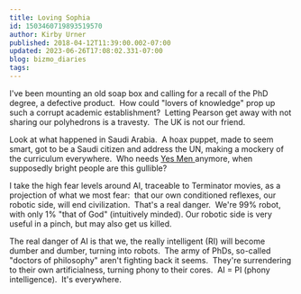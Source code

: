 ```yaml
---
title: Loving Sophia
id: 1503460719893519570
author: Kirby Urner
published: 2018-04-12T11:39:00.002-07:00
updated: 2023-06-26T17:08:02.331-07:00
blog: bizmo_diaries
tags: 
---
```


I've been mounting an old soap box and calling for a recall of the PhD degree, a defective product.  How could "lovers of knowledge" prop up such a corrupt academic establishment?  Letting Pearson get away with not sharing our polyhedrons is a travesty.  The UK is not our friend.

Look at what happened in Saudi Arabia.  A hoax puppet, made to seem smart, got to be a Saudi citizen and address the UN, making a mockery of the curriculum everywhere.  Who needs [Yes Men ](https://controlroom.blogspot.com/2012/02/yes-men-fix-world-movie-review.html)anymore, when supposedly bright people are this gullible?

I take the high fear levels around AI, traceable to Terminator movies, as a projection of what we most fear:  that our own conditioned reflexes, our robotic side, will end civilization.  That's a real danger.  We're 99% robot, with only 1% "that of God" (intuitively minded). Our robotic side is very useful in a pinch, but may also get us killed.

The real danger of AI is that we, the really intelligent (RI) will become dumber and dumber, turning into robots.  The army of PhDs, so-called "doctors of philosophy" aren't fighting back it seems.  They're surrendering to their own artificialness, turning phony to their cores.  AI = PI (phony intelligence).  It's everywhere.